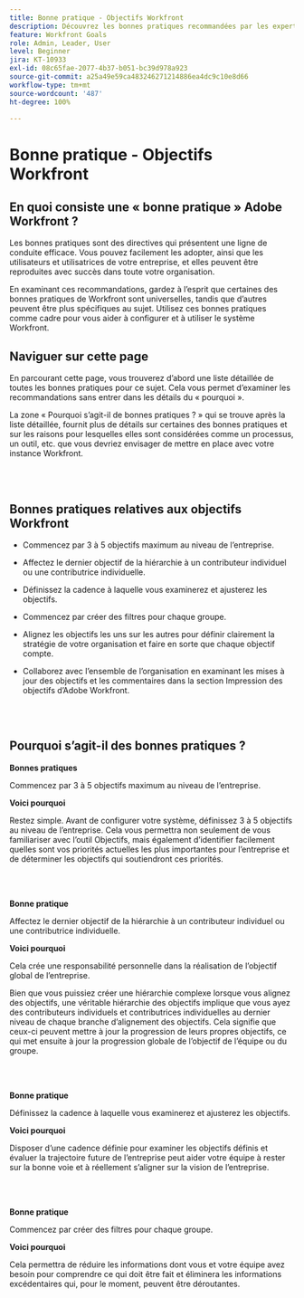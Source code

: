 ```yaml
---
title: Bonne pratique - Objectifs Workfront
description: Découvrez les bonnes pratiques recommandées par les expertes et experts Adobe Workfront en matière de configuration, de gestion et d’utilisation d’objectifs Workfront.
feature: Workfront Goals
role: Admin, Leader, User
level: Beginner
jira: KT-10933
exl-id: 08c65fae-2077-4b37-b051-bc39d978a923
source-git-commit: a25a49e59ca483246271214886ea4dc9c10e8d66
workflow-type: tm+mt
source-wordcount: '487'
ht-degree: 100%

---
```


# Bonne pratique - Objectifs Workfront

## En quoi consiste une « bonne pratique » Adobe Workfront ?

Les bonnes pratiques sont des directives qui présentent une ligne de conduite efficace. Vous pouvez facilement les adopter, ainsi que les utilisateurs et utilisatrices de votre entreprise, et elles peuvent être reproduites avec succès dans toute votre organisation.

En examinant ces recommandations, gardez à l’esprit que certaines des bonnes pratiques de Workfront sont universelles, tandis que d’autres peuvent être plus spécifiques au sujet. Utilisez ces bonnes pratiques comme cadre pour vous aider à configurer et à utiliser le système Workfront.

## Naviguer sur cette page

En parcourant cette page, vous trouverez d’abord une liste détaillée de toutes les bonnes pratiques pour ce sujet. Cela vous permet d’examiner les recommandations sans entrer dans les détails du « pourquoi ».

La zone « Pourquoi s’agit-il de bonnes pratiques ? » qui se trouve après la liste détaillée, fournit plus de détails sur certaines des bonnes pratiques et sur les raisons pour lesquelles elles sont considérées comme un processus, un outil, etc. que vous devriez envisager de mettre en place avec votre instance Workfront.

</br>
</br>


## Bonnes pratiques relatives aux objectifs Workfront

* Commencez par 3 à 5 objectifs maximum au niveau de l’entreprise.

* Affectez le dernier objectif de la hiérarchie à un contributeur individuel ou une contributrice individuelle.

* Définissez la cadence à laquelle vous examinerez et ajusterez les objectifs.

* Commencez par créer des filtres pour chaque groupe.

* Alignez les objectifs les uns sur les autres pour définir clairement la stratégie de votre organisation et faire en sorte que chaque objectif compte.

* Collaborez avec l’ensemble de l’organisation en examinant les mises à jour des objectifs et les commentaires dans la section Impression des objectifs d’Adobe Workfront.

</br>
</br>

## Pourquoi s’agit-il des bonnes pratiques ?

**Bonnes pratiques**

Commencez par 3 à 5 objectifs maximum au niveau de l’entreprise.



**Voici pourquoi**

Restez simple. Avant de configurer votre système, définissez 3 à 5 objectifs au niveau de l’entreprise. Cela vous permettra non seulement de vous familiariser avec l’outil Objectifs, mais également d’identifier facilement quelles sont vos priorités actuelles les plus importantes pour l’entreprise et de déterminer les objectifs qui soutiendront ces priorités.

</br>
</br>

**Bonne pratique**

Affectez le dernier objectif de la hiérarchie à un contributeur individuel ou une contributrice individuelle.



**Voici pourquoi**

Cela crée une responsabilité personnelle dans la réalisation de l’objectif global de l’entreprise.



Bien que vous puissiez créer une hiérarchie complexe lorsque vous alignez des objectifs, une véritable hiérarchie des objectifs implique que vous ayez des contributeurs individuels et contributrices individuelles au dernier niveau de chaque branche d’alignement des objectifs. Cela signifie que ceux-ci peuvent mettre à jour la progression de leurs propres objectifs, ce qui met ensuite à jour la progression globale de l’objectif de l’équipe ou du groupe.

</br>
</br>


**Bonne pratique**

Définissez la cadence à laquelle vous examinerez et ajusterez les objectifs.



**Voici pourquoi**

Disposer d’une cadence définie pour examiner les objectifs définis et évaluer la trajectoire future de l’entreprise peut aider votre équipe à rester sur la bonne voie et à réellement s’aligner sur la vision de l’entreprise.


</br>
</br>

**Bonne pratique**

Commencez par créer des filtres pour chaque groupe.



**Voici pourquoi**

Cela permettra de réduire les informations dont vous et votre équipe avez besoin pour comprendre ce qui doit être fait et éliminera les informations excédentaires qui, pour le moment, peuvent être déroutantes.
